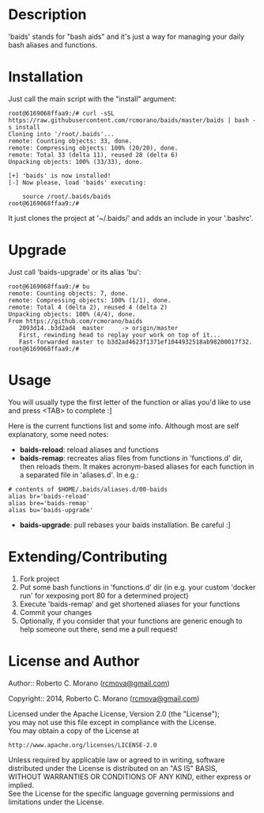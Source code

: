 # Description

'baids' stands for "bash aids" and it's just a way for managing your daily bash aliases and functions.

# Installation

Just call the main script with the "install" argument:

```
root@6169068ffaa9:/# curl -sSL https://raw.githubusercontent.com/rcmorano/baids/master/baids | bash -s install
Cloning into '/root/.baids'...
remote: Counting objects: 33, done.
remote: Compressing objects: 100% (20/20), done.
remote: Total 33 (delta 11), reused 28 (delta 6)
Unpacking objects: 100% (33/33), done.

[+] 'baids' is now installed!
[-] Now please, load 'baids' executing:

    source /root/.baids/baids
root@6169068ffaa9:/#
```

It just clones the project at '~/.baids/' and adds an include in your '.bashrc'.

# Upgrade

Just call 'baids-upgrade' or its alias 'bu':

```
root@6169068ffaa9:/# bu 
remote: Counting objects: 7, done.
remote: Compressing objects: 100% (1/1), done.
remote: Total 4 (delta 2), reused 4 (delta 2)
Unpacking objects: 100% (4/4), done.
From https://github.com/rcmorano/baids
   2093d14..b3d2ad4  master     -> origin/master
   First, rewinding head to replay your work on top of it...
   Fast-forwarded master to b3d2ad4623f1371ef1044932518ab98200017f32.
root@6169068ffaa9:/#
```

# Usage

You will usually type the first letter of the function or alias you'd like to use and press \<TAB\> to complete :]

Here is the current functions list and some info. Although most are self explanatory, some need notes:

* **baids-reload**: reload aliases and functions
* **baids-remap**: recreates alias files from functions in 'functions.d' dir, then reloads them.
It makes acronym-based aliases for each function in a separated file in 'aliases.d'. In e.g.:
```
# contents of $HOME/.baids/aliases.d/00-baids
alias br='baids-reload'
alias bre='baids-remap'
alias bu='baids-upgrade'
```
* **baids-upgrade**: pull rebases your baids installation. Be careful :]

# Extending/Contributing

1. Fork project
2. Put some bash functions in 'functions.d' dir (in e.g. your custom 'docker run' for xexposing port 80 for a determined project)
3. Execute 'baids-remap' and get shortened aliases for your functions
4. Commit your changes
5. Optionally, if you consider that your functions are generic enough to help someone out there, send me a pull request! 

# License and Author                                                             
                                                                                 
Author:: Roberto C. Morano (<rcmova@gmail.com>)                                  
                                                                                 
Copyright:: 2014, Roberto C. Morano (<rcmova@gmail.com>)                         
                                                                                 
Licensed under the Apache License, Version 2.0 (the "License");                  
you may not use this file except in compliance with the License.                 
You may obtain a copy of the License at                                          
                                                                                 
    http://www.apache.org/licenses/LICENSE-2.0                                   
                                                                                 
Unless required by applicable law or agreed to in writing, software              
distributed under the License is distributed on an "AS IS" BASIS,                
WITHOUT WARRANTIES OR CONDITIONS OF ANY KIND, either express or implied.         
See the License for the specific language governing permissions and              
limitations under the License.

